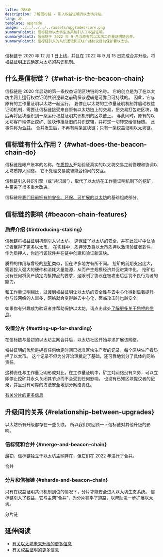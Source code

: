 ```yaml
---
title: 信标链
description: 了解信标链 - 引入权益证明的以太坊升级。
lang: zh
template: upgrade
image: ../../../../../assets/upgrades/core.png
summaryPoint1: 信标链为以太坊生态系统引入了权益证明。
summaryPoint2: 信标链于 2022 年 9 月与原有的以太坊工作量证明链合并。
summaryPoint3: 信标链引入的共识逻辑和区块广播协议目前保护着以太坊。
---
```


<UpgradeStatus isShipped dateKey="page-upgrades-beacon-date">
  信标链于 2020 年 12 月 1 日上线，并且在 2022 年 9 月 15 日完成合并升级，将权益证明正式确定为太坊的共识机制。
</UpgradeStatus>

## 什么是信标链？ {#what-is-the-beacon-chain}

信标链是 2020 年启动的第一条权益证明区块链的名称。 它的创立是为了在以太坊主网上运行权益证明共识逻辑之前确保该逻辑是可靠且可持续的。 因此，它与原有的工作量证明以太坊一起运行。 要停止以太坊的工作量证明机制并启动权益证明机制，需要让信标链接受来自原有以太坊链上的交易，把交易打包进区块，随后再将区块组织到一条运行权益证明共识机制的区块链上。 与此同时，原有的以太坊客户端停止挖矿、区块传播及旧的共识逻辑，并将这一切转交给信标链。 此事件称为[合并](/roadmap/merge/)。 合并发生后，不再有两条区块链；只有一条权益证明以太坊链。

## 信标链有什么作用？ {#what-does-the-beacon-chain-do}

信标链是帐户账本的名称，在[质押人](/staking/)开始验证真实的以太坊交易之前管理和协调以太坊质押人网络。 它不处理交易或智能合约间的交互。

信标链引入共识引擎（或“共识层”），取代了以太坊在工作量证明机制下的挖矿，并带来了很多重大改进。

信标链是[我们目前拥有的安全、环保、可扩展的以太坊](/roadmap/vision/)的基础组成部分。

## 信标链的影响 {#beacon-chain-features}

### 质押介绍 {#introducing-staking}

信标链将[权益证明机制](/developers/docs/consensus-mechanisms/pos/)引入以太坊。 这保证了以太坊的安全，并在此过程中让验证者赢得了更多以太币。 在实践中，质押涉及将以太币质押以激活验证者软件。 作为质押人，你运行该软件并在链中创建和验证新区块。

质押的作用与曾经的[挖矿](/developers/docs/mining/)类似，但在许多地方有所不同。 挖矿的前期支出庞大，需要投入强大的硬件和消耗大量能源，从而产生规模经济并促进集中化。 挖矿也没有任何将资产锁定为抵押品的要求，这限制了协议在被攻击后惩罚不良行为者的能力。

和工作量证明相比，过渡到权益证明让以太坊的安全性与去中心化得到显著提升。 参与该网络的人越多，网络就会变得越去中心化，面临攻击时也越安全。

<InfoBanner emoji=":money_bag:">
  如果你有兴趣成为验证者并帮助保护以太坊，请点击此处<a href="/staking/">了解更多关于质押的信息</a>。
</InfoBanner>

### 设置分片 {#setting-up-for-sharding}

在信标链与最初的以太坊主网合并后，以太坊社区开始寻求扩展该网络。

权益证明的优势是拥有任何给定时间已批准区块生产者的记录，每个区块生产者质押了以太币。 这个记录不但为分开治理奠定了基础，还可靠地划分了具体的网络责任。

这种责任与工作量证明形成对比，在工作量证明中，矿工对网络没有义务，可以立即停止挖矿并永久关闭其节点而不会受到任何影响。 也没有已知区块提议者的记录，并且没有可靠的方法安全地划分网络责任。

[有关分片的更多信息](/roadmap/danksharding/)

## 升级间的关系 {#relationship-between-upgrades}

以太坊所有升级都存在一些关联。 所以我们来回顾一下信标链对其他升级的影响。

### 信标链和合并 {#merge-and-beacon-chain}

最初，信标链独立于以太坊主网存在，但它们在 2022 年进行了合并。

<ButtonLink to="/roadmap/merge/">
  合并
</ButtonLink>

### 分片和信标链 {#shards-and-beacon-chain}

只有在权益证明共识机制到位的情况下，分片才能安全进入以太坊生态系统。 信标链引入了权益，它与主网“合并”，为分片铺平了道路，以帮助进一步扩展以太坊。

<ButtonLink to="/roadmap/danksharding/">
  分片链
</ButtonLink>

## 延伸阅读

- [有关以太坊未来升级的更多信息](/roadmap/vision)
- [有关权益证明的更多信息](/developers/docs/consensus-mechanisms/pos)
